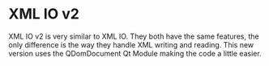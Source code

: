 # XML IO v2
XML IO v2 is very similar to XML IO. They both have the same features, the only difference is the way they handle XML writing and reading.
This new version uses the QDomDocument Qt Module making the code a little easier.
